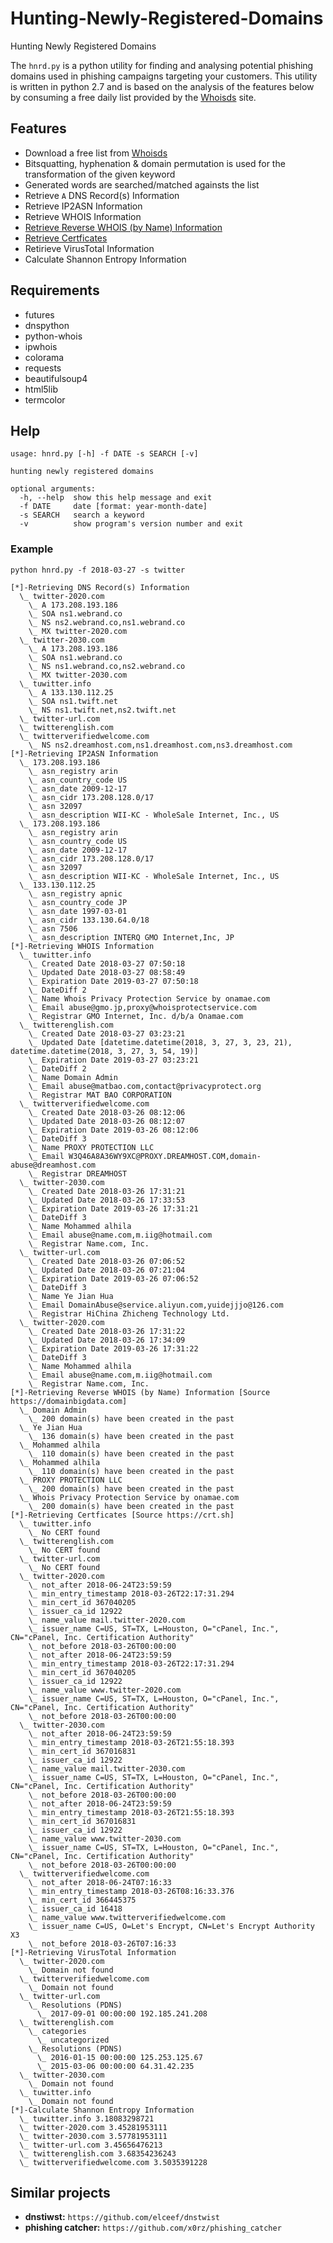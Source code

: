 # Hunting-Newly-Registered-Domains
Hunting Newly Registered Domains

The `hnrd.py` is a python utility for finding and analysing potential phishing domains used in phishing campaigns targeting your customers. This utility is written in python 2.7 and is based on the analysis of the features below by consuming a free daily list provided by the [Whoisds](https://whoisds.com/newly-registered-domains) site. 

## Features

* Download a free list from [Whoisds](https://whoisds.com/newly-registered-domains)
* Bitsquatting, hyphenation & domain permutation is used for the transformation of the given keyword
* Generated words are searched/matched againsts the list
* Retrieve `A` DNS Record(s) Information
* Retrieve IP2ASN Information
* Retrieve WHOIS Information
* [Retrieve Reverse WHOIS (by Name) Information](https://domainbigdata.com)
* [Retrieve Certficates](https://crt.sh)
* Retirieve VirusTotal Information
* Calculate Shannon Entropy Information

## Requirements

* futures
* dnspython
* python-whois
* ipwhois
* colorama
* requests
* beautifulsoup4
* html5lib
* termcolor

## Help

```
usage: hnrd.py [-h] -f DATE -s SEARCH [-v]

hunting newly registered domains

optional arguments:
  -h, --help  show this help message and exit
  -f DATE     date [format: year-month-date]
  -s SEARCH   search a keyword
  -v          show program's version number and exit
```

### Example

`python hnrd.py -f 2018-03-27 -s twitter`

```
[*]-Retrieving DNS Record(s) Information
  \_ twitter-2020.com
    \_ A 173.208.193.186
    \_ SOA ns1.webrand.co
    \_ NS ns2.webrand.co,ns1.webrand.co
    \_ MX twitter-2020.com
  \_ twitter-2030.com
    \_ A 173.208.193.186
    \_ SOA ns1.webrand.co
    \_ NS ns1.webrand.co,ns2.webrand.co
    \_ MX twitter-2030.com
  \_ tuwitter.info
    \_ A 133.130.112.25
    \_ SOA ns1.twift.net
    \_ NS ns1.twift.net,ns2.twift.net
  \_ twitter-url.com
  \_ twitterenglish.com
  \_ twitterverifiedwelcome.com
    \_ NS ns2.dreamhost.com,ns1.dreamhost.com,ns3.dreamhost.com
[*]-Retrieving IP2ASN Information
  \_ 173.208.193.186
    \_ asn_registry arin
    \_ asn_country_code US
    \_ asn_date 2009-12-17
    \_ asn_cidr 173.208.128.0/17
    \_ asn 32097
    \_ asn_description WII-KC - WholeSale Internet, Inc., US
  \_ 173.208.193.186
    \_ asn_registry arin
    \_ asn_country_code US
    \_ asn_date 2009-12-17
    \_ asn_cidr 173.208.128.0/17
    \_ asn 32097
    \_ asn_description WII-KC - WholeSale Internet, Inc., US
  \_ 133.130.112.25
    \_ asn_registry apnic
    \_ asn_country_code JP
    \_ asn_date 1997-03-01
    \_ asn_cidr 133.130.64.0/18
    \_ asn 7506
    \_ asn_description INTERQ GMO Internet,Inc, JP
[*]-Retrieving WHOIS Information
  \_ tuwitter.info
    \_ Created Date 2018-03-27 07:50:18
    \_ Updated Date 2018-03-27 08:58:49
    \_ Expiration Date 2019-03-27 07:50:18
    \_ DateDiff 2
    \_ Name Whois Privacy Protection Service by onamae.com
    \_ Email abuse@gmo.jp,proxy@whoisprotectservice.com
    \_ Registrar GMO Internet, Inc. d/b/a Onamae.com
  \_ twitterenglish.com
    \_ Created Date 2018-03-27 03:23:21
    \_ Updated Date [datetime.datetime(2018, 3, 27, 3, 23, 21), datetime.datetime(2018, 3, 27, 3, 54, 19)]
    \_ Expiration Date 2019-03-27 03:23:21
    \_ DateDiff 2
    \_ Name Domain Admin
    \_ Email abuse@matbao.com,contact@privacyprotect.org
    \_ Registrar MAT BAO CORPORATION
  \_ twitterverifiedwelcome.com
    \_ Created Date 2018-03-26 08:12:06
    \_ Updated Date 2018-03-26 08:12:07
    \_ Expiration Date 2019-03-26 08:12:06
    \_ DateDiff 3
    \_ Name PROXY PROTECTION LLC
    \_ Email W3Q46A8A36WY9XC@PROXY.DREAMHOST.COM,domain-abuse@dreamhost.com
    \_ Registrar DREAMHOST
  \_ twitter-2030.com
    \_ Created Date 2018-03-26 17:31:21
    \_ Updated Date 2018-03-26 17:33:53
    \_ Expiration Date 2019-03-26 17:31:21
    \_ DateDiff 3
    \_ Name Mohammed alhila
    \_ Email abuse@name.com,m.iig@hotmail.com
    \_ Registrar Name.com, Inc.
  \_ twitter-url.com
    \_ Created Date 2018-03-26 07:06:52
    \_ Updated Date 2018-03-26 07:21:04
    \_ Expiration Date 2019-03-26 07:06:52
    \_ DateDiff 3
    \_ Name Ye Jian Hua
    \_ Email DomainAbuse@service.aliyun.com,yuidejjjo@126.com
    \_ Registrar HiChina Zhicheng Technology Ltd.
  \_ twitter-2020.com
    \_ Created Date 2018-03-26 17:31:22
    \_ Updated Date 2018-03-26 17:34:09
    \_ Expiration Date 2019-03-26 17:31:22
    \_ DateDiff 3
    \_ Name Mohammed alhila
    \_ Email abuse@name.com,m.iig@hotmail.com
    \_ Registrar Name.com, Inc.
[*]-Retrieving Reverse WHOIS (by Name) Information [Source https://domainbigdata.com]
  \_ Domain Admin
    \_ 200 domain(s) have been created in the past
  \_ Ye Jian Hua
    \_ 136 domain(s) have been created in the past
  \_ Mohammed alhila
    \_ 110 domain(s) have been created in the past
  \_ Mohammed alhila
    \_ 110 domain(s) have been created in the past
  \_ PROXY PROTECTION LLC
    \_ 200 domain(s) have been created in the past
  \_ Whois Privacy Protection Service by onamae.com
    \_ 200 domain(s) have been created in the past
[*]-Retrieving Certficates [Source https://crt.sh]
  \_ tuwitter.info
    \_ No CERT found
  \_ twitterenglish.com
    \_ No CERT found
  \_ twitter-url.com
    \_ No CERT found
  \_ twitter-2020.com
    \_ not_after 2018-06-24T23:59:59
    \_ min_entry_timestamp 2018-03-26T22:17:31.294
    \_ min_cert_id 367040205
    \_ issuer_ca_id 12922
    \_ name_value mail.twitter-2020.com
    \_ issuer_name C=US, ST=TX, L=Houston, O="cPanel, Inc.", CN="cPanel, Inc. Certification Authority"
    \_ not_before 2018-03-26T00:00:00
    \_ not_after 2018-06-24T23:59:59
    \_ min_entry_timestamp 2018-03-26T22:17:31.294
    \_ min_cert_id 367040205
    \_ issuer_ca_id 12922
    \_ name_value www.twitter-2020.com
    \_ issuer_name C=US, ST=TX, L=Houston, O="cPanel, Inc.", CN="cPanel, Inc. Certification Authority"
    \_ not_before 2018-03-26T00:00:00
  \_ twitter-2030.com
    \_ not_after 2018-06-24T23:59:59
    \_ min_entry_timestamp 2018-03-26T21:55:18.393
    \_ min_cert_id 367016831
    \_ issuer_ca_id 12922
    \_ name_value mail.twitter-2030.com
    \_ issuer_name C=US, ST=TX, L=Houston, O="cPanel, Inc.", CN="cPanel, Inc. Certification Authority"
    \_ not_before 2018-03-26T00:00:00
    \_ not_after 2018-06-24T23:59:59
    \_ min_entry_timestamp 2018-03-26T21:55:18.393
    \_ min_cert_id 367016831
    \_ issuer_ca_id 12922
    \_ name_value www.twitter-2030.com
    \_ issuer_name C=US, ST=TX, L=Houston, O="cPanel, Inc.", CN="cPanel, Inc. Certification Authority"
    \_ not_before 2018-03-26T00:00:00
  \_ twitterverifiedwelcome.com
    \_ not_after 2018-06-24T07:16:33
    \_ min_entry_timestamp 2018-03-26T08:16:33.376
    \_ min_cert_id 366445375
    \_ issuer_ca_id 16418
    \_ name_value www.twitterverifiedwelcome.com
    \_ issuer_name C=US, O=Let's Encrypt, CN=Let's Encrypt Authority X3
    \_ not_before 2018-03-26T07:16:33
[*]-Retrieving VirusTotal Information
  \_ twitter-2020.com
    \_ Domain not found
  \_ twitterverifiedwelcome.com
    \_ Domain not found
  \_ twitter-url.com
    \_ Resolutions (PDNS)
      \_ 2017-09-01 00:00:00 192.185.241.208
  \_ twitterenglish.com
    \_ categories
      \_ uncategorized
    \_ Resolutions (PDNS)
      \_ 2016-01-15 00:00:00 125.253.125.67
      \_ 2015-03-06 00:00:00 64.31.42.235
  \_ twitter-2030.com
    \_ Domain not found
  \_ tuwitter.info
    \_ Domain not found
[*]-Calculate Shannon Entropy Information
  \_ tuwitter.info 3.18083298721
  \_ twitter-2020.com 3.45281953111
  \_ twitter-2030.com 3.57781953111
  \_ twitter-url.com 3.45656476213
  \_ twitterenglish.com 3.68354236243
  \_ twitterverifiedwelcome.com 3.5035391228
```

## Similar projects

* **dnstiwst:** `https://github.com/elceef/dnstwist`
* **phishing catcher:** `https://github.com/x0rz/phishing_catcher` 

